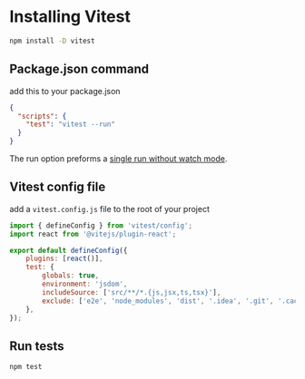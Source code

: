 # Installing Vitest

```bash
npm install -D vitest
```
## Package.json command
add this to your package.json

```json
{
  "scripts": {
    "test": "vitest --run" 
  }
}
```

The run option preforms a [single run without watch mode](https://vitest.dev/guide/cli.html#vitest-run).

## Vitest config file

add a `vitest.config.js` file to the root of your project

```js
import { defineConfig } from 'vitest/config';
import react from '@vitejs/plugin-react';

export default defineConfig({
    plugins: [react()],
    test: {
        globals: true,
        environment: 'jsdom',
        includeSource: ['src/**/*.{js,jsx,ts,tsx}'],
        exclude: ['e2e', 'node_modules', 'dist', '.idea', '.git', '.cache'],
    },
});
```

## Run tests

```bash
npm test
```
 
